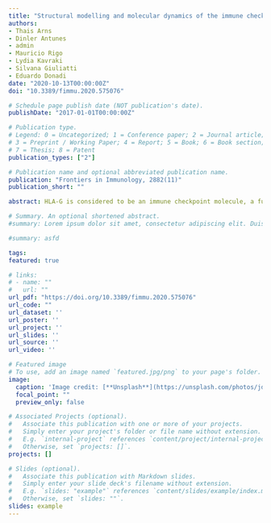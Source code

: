 ```yaml
---
title: "Structural modelling and molecular dynamics of the immune checkpoint molecule HLA-G"
authors:
- Thais Arns
- Dinler Antunes
- admin
- Mauricio Rigo
- Lydia Kavraki
- Silvana Giuliatti
- Eduardo Donadi
date: "2020-10-13T00:00:00Z"
doi: "10.3389/fimmu.2020.575076"

# Schedule page publish date (NOT publication's date).
publishDate: "2017-01-01T00:00:00Z"

# Publication type.
# Legend: 0 = Uncategorized; 1 = Conference paper; 2 = Journal article;
# 3 = Preprint / Working Paper; 4 = Report; 5 = Book; 6 = Book section;
# 7 = Thesis; 8 = Patent
publication_types: ["2"]

# Publication name and optional abbreviated publication name.
publication: "Frontiers in Immunology, 2882(11)"
publication_short: ""

abstract: HLA-G is considered to be an immune checkpoint molecule, a function that is closely linked to the structure and dynamics of the different HLA-G isoforms. Unfortunately, little is known about the structure and dynamics of these isoforms. For instance, there are only 7 crystal structures of HLA-G molecules, being all related to a single isoform, and in some cases lacking important residues associated to the interaction with leukocyte receptors. In addition, they lack information on the dynamics of both membrane-bound HLA-G forms, and soluble forms. We took advantage of in silico strategies to disclose the dynamic behavior of selected HLA-G forms, including the membrane-bound HLA-G1 molecule, soluble HLA-G1 dimer, and HLA-G5 isoform. Both the membrane-bound HLA-G1 molecule and the soluble HLA-G1 dimer were quite stable. Residues involved in the interaction with ILT2 and ILT4 receptors (α3 domain) were very close to the lipid bilayer in the complete HLA-G1 molecule, which might limit accessibility. On the other hand, these residues can be completely exposed in the soluble HLA-G1 dimer, due to the free rotation of the disulfide bridge (Cys42/Cys42). In fact, we speculate that this free rotation of each protomer (i.e., the chains composing the dimer) could enable alternative binding modes for ILT2/ILT4 receptors, which in turn could be associated with greater affinity of the soluble HLA-G1 dimer. Structural analysis of the HLA-G5 isoform demonstrated higher stability for the complex containing the peptide and coupled β2-microglobulin, while structures lacking such domains were significantly unstable. This study reports for the first time structural conformations for the HLA-G5 isoform and the dynamic behavior of HLA-G1 molecules under simulated biological conditions. All modeled structures were made available through GitHub (https://github.com/KavrakiLab/), enabling their use as templates for modeling other alleles and isoforms, as well as for other computational analyses to investigate key molecular interactions.

# Summary. An optional shortened abstract.
#summary: Lorem ipsum dolor sit amet, consectetur adipiscing elit. Duis posuere tellus ac convallis placerat. Proin tincidunt magna sed ex sollicitudin condimentum.

#summary: asfd

tags:
featured: true

# links:
# - name: ""
#   url: ""
url_pdf: "https://doi.org/10.3389/fimmu.2020.575076"
url_code: ""
url_dataset: ''
url_poster: ''
url_project: ''
url_slides: ''
url_source: ''
url_video: ''

# Featured image
# To use, add an image named `featured.jpg/png` to your page's folder. 
image:
  caption: 'Image credit: [**Unsplash**](https://unsplash.com/photos/jdD8gXaTZsc)'
  focal_point: ""
  preview_only: false

# Associated Projects (optional).
#   Associate this publication with one or more of your projects.
#   Simply enter your project's folder or file name without extension.
#   E.g. `internal-project` references `content/project/internal-project/index.md`.
#   Otherwise, set `projects: []`.
projects: []

# Slides (optional).
#   Associate this publication with Markdown slides.
#   Simply enter your slide deck's filename without extension.
#   E.g. `slides: "example"` references `content/slides/example/index.md`.
#   Otherwise, set `slides: ""`.
slides: example
---
```


